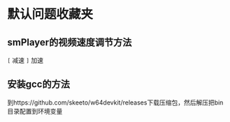 # 默认问题收藏夹

## smPlayer的视频速度调节方法
`[` 减速
`]` 加速


## 安装gcc的方法
到https://github.com/skeeto/w64devkit/releases下载压缩包，然后解压把bin目录配置到环境变量